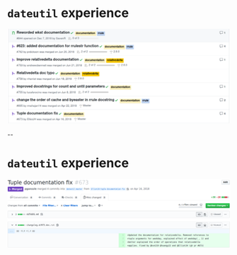 # `dateutil` experience

<img src="images/dateutil-documentation-issues.png"
     alt="Github documentation PRs"
     id="ghscreenshot"
     />

--

# `dateutil` experience

<img src="images/dateutil-tuple-doc-fix.png"
     alt="Github PR: Tuple documentation fix"
     id="ghscreenshot"
     />

